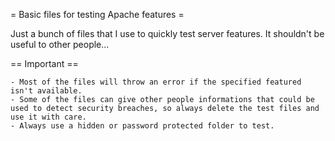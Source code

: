 = Basic files for testing Apache features =

Just a bunch of files that I use to quickly test server features. It shouldn't be useful to other people...

== Important ==

	- Most of the files will throw an error if the specified featured isn't available.
	- Some of the files can give other people informations that could be used to detect security breaches, so always delete the test files and use it with care.
	- Always use a hidden or password protected folder to test.
